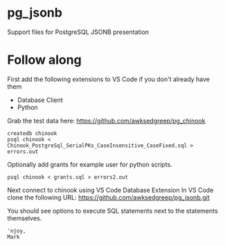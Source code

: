 # pg_jsonb
Support files for PostgreSQL JSONB presentation

# Follow along
First add the following extensions to VS Code if you don't already have them
- Database Client
- Python

Grab the test data here:
https://github.com/awksedgreep/pg_chinook
```
createdb chinook
psql chinook < Chinook_PostgreSql_SerialPKs_CaseInsensitive_CaseFixed.sql > errors.out
```

Optionally add grants for example user for python scripts.

```
psql chinook < grants.sql > errors2.out
```

Next connect to chinook using VS Code Database Extension
In VS Code clone the following URL:  https://github.com/awksedgreep/pg_jsonb.git

You should see options to execute SQL statements next to the statements themselves.

```
'njoy,
Mark
```